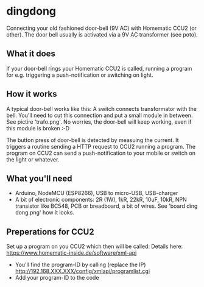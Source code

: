 # dingdong

Connecting your old fashioned door-bell (9V AC) with Homematic CCU2 (or other). The door bell usually is activated via a 9V AC transformer (see poto).

## What it does
If your door-bell rings your Homematic CCU2 is called, running a program for e.g. triggering a push-notification or switching on light.
    
## How it works

A typical door-bell works like this: A switch connects transformator with the bell. 
You'll need to cut this connection and put a small module in between. See pictire 'trafo.png'.
No worries, the door-bell will keep working, even if this module is broken :-D
    
The button press of door-bell is detected by measuing the current. It triggers a routine sending a HTTP request to CCU2 running a program.
The program on CCU2 can send a push-notification to your mobile or switch on the light or whatever.

## What you'll need
- Arduino, NodeMCU (ESP8266), USB to micro-USB, USB-charger
- A bit of electronic components: 2R (1W), 1kR, 22kR, 10uF, 10kR, NPN transistor like BC548, PCB or breadboard, a bit of wires.
See 'board ding dong.png' how it looks.

## Preperations for CCU2
Set up a program on you CCU2 which then will be called:
Details here: https://www.homematic-inside.de/software/xml-api
- You'll find the program-ID by calling (replace the IP) http://192.168.XXX.XXX/config/xmlapi/programlist.cgi
- Add your program-ID to the code
